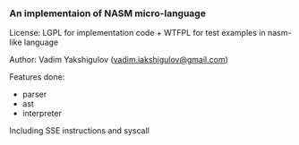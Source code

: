 ### An implementaion of NASM micro-language

License: LGPL for implementation code + WTFPL for test examples in nasm-like language

Author: Vadim Yakshigulov (vadim.iakshigulov@gmail.com)

Features done:

- parser
- ast
- interpreter

Including SSE instructions and syscall

